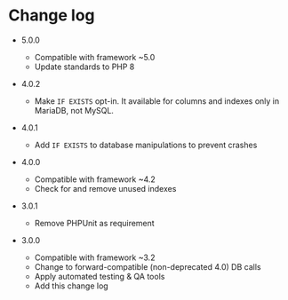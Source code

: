 # Change log

* 5.0.0
    * Compatible with framework ~5.0
    * Update standards to PHP 8

* 4.0.2
    * Make `IF EXISTS` opt-in. It available for columns and indexes only in MariaDB, not MySQL.

* 4.0.1
    * Add `IF EXISTS` to database manipulations to prevent crashes

* 4.0.0
    * Compatible with framework ~4.2
    * Check for and remove unused indexes

* 3.0.1
    * Remove PHPUnit as requirement

* 3.0.0
    * Compatible with framework ~3.2
    * Change to forward-compatible (non-deprecated 4.0) DB calls
    * Apply automated testing & QA tools
    * Add this change log

